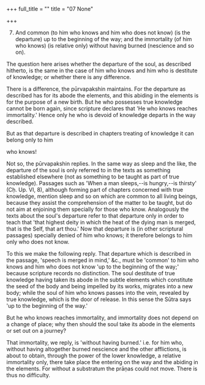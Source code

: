 +++
full_title = ""
title = "07 None"

+++


7. And common (to him who knows and him who does not know) (is the departure) up to the beginning of the way; and the immortality (of him who knows) (is relative only) without having burned (nescience and so on).

The question here arises whether the departure of the soul, as described hitherto, is the same in the case of him who knows and him who is destitute of knowledge; or whether there is any difference.

There is a difference, the pūrvapakshin maintains. For the departure as described has for its abode the elements, and this abiding in the elements is for the purpose of a new birth. But he who possesses true knowledge cannot be born again, since scripture declares that 'He who knows reaches immortality.' Hence only he who is devoid of knowledge departs in the way described.

But as that departure is described in chapters treating of knowledge it can belong only to him

who knows!

Not so, the pūrvapakshin replies. In the same way as sleep and the like, the departure of the soul is only referred to in the texts as something established elsewhere (not as something to be taught as part of true knowledge). Passages such as 'When a man sleeps,--is hungry,--is thirsty' (Cḥ. Up. VI, 8), although forming part of chapters concerned with true knowledge, mention sleep and so on which are common to all living beings, because they assist the comprehension of the matter to be taught, but do not aim at enjoining them specially for those who know. Analogously the texts about the soul's departure refer to that departure only in order to teach that 'that highest deity in which the heat of the dying man is merged, that is the Self, that art thou.' Now that departure is (in other scriptural passages) specially denied of him who knows; it therefore belongs to him only who does not know.

To this we make the following reply. That departure which is described in the passage, 'speech is merged in mind,' &c., must be 'common' to him who knows and him who does not know 'up to the beginning of the way;' because scripture records no distinction. The soul destitute of true knowledge having taken its abode in the subtle elements which constitute the seed of the body and being impelled by its works, migrates into a new body; while the soul of him who knows passes into the vein, revealed by true knowledge, which is the door of release. In this sense the Sūtra says 'up to the beginning of the way.'

But he who knows reaches immortality, and immortality does not depend on a change of place; why then should the soul take its abode in the elements or set out on a journey?

That immortality, we reply, is 'without having burned.' i.e. for him who, without having altogether burned nescience and the other afflictions, is about to obtain, through the power of the lower knowledge, a relative immortality only, there take place the entering on the way and the abiding in the elements. For without a substratum the prāṇas could not move. There is thus no difficulty.


